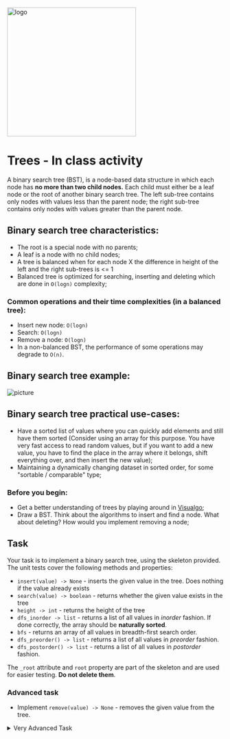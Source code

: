 <img src="https://webassets.telerikacademy.com/images/default-source/logos/telerik-academy.svg)" alt="logo" width="300px" style="margin-top: 20px;"/>

# Trees - In class activity

A binary search tree (BST), is a node-based data structure in which each node has **no more than two child nodes.** Each child must either be a leaf node or the root of another binary search tree. The left sub-tree contains only nodes with values less than the parent node; the right sub-tree contains only nodes with values greater than the parent node. 

## Binary search tree characteristics:

- The root is a special node with no parents;
- A leaf is a node with no child nodes;
- A tree is balanced when for each node X the difference in height of the left and the right sub-trees is <= 1
- Balanced tree is optimized for searching, inserting and deleting which are done in `O(logn)` complexity;

### Common operations and their time complexities (in a balanced tree):

- Insert new node: `O(logn)`
- Search: `O(logn)`
- Remove a node: `O(logn)`
- In a non-balanced BST, the performance of some operations may degrade to `O(n)`.

## Binary search tree example:

![picture](images/bst.png)

## Binary search tree practical use-cases:

- Have a sorted list of values where you can quickly add elements and still have them sorted (Consider using an array for this purpose. You have very fast access to read random values, but if you want to add a new value, you have to find the place in the array where it belongs, shift everything over, and then insert the new value);
- Maintaining a dynamically changing dataset in sorted order, for some "sortable / comparable" type;

### Before you begin:

- Get a better understanding of trees by playing around in [Visualgo](https://visualgo.net/en/bst);
- Draw a BST. Think about the algorithms to insert and find a node. What about deleting? How would you implement removing a node;

## Task

Your task is to implement a binary search tree, using the skeleton provided. The unit tests cover the following methods and properties:

- `insert(value) -> None` - inserts the given value in the tree. Does nothing if the value already exists
- `search(value) -> boolean` - returns whether the given value exists in the tree
- `height -> int` - returns the height of the tree
- `dfs_inorder -> list` - returns a list of all values in *inorder* fashion. If done correctly, the array should be **naturally sorted**.
- `bfs` - returns an array of all values in breadth-first search order.
- `dfs_preorder() -> list` - returns a list of all values in *preorder* fashion.
- `dfs_postorder() -> list` - returns a list of all values in *postorder* fashion.

The `_root` attribute and `root` property are part of the skeleton and are used for easier testing. **Do not delete them**.

### Advanced task

- Implement `remove(value) -> None` - removes the given value from the tree.

<details>
  <summary>Very Advanced Task</summary>

  <p>
  <i>This task is complicated, you can try it after you have graduated and you need some practice between interviews.</i>

  - Refactor the tree to be a **balanced** Binary Search Tree. You approach the problem by learning about AVL trees or Red-Black Trees (or both).
  </p>
</details>


